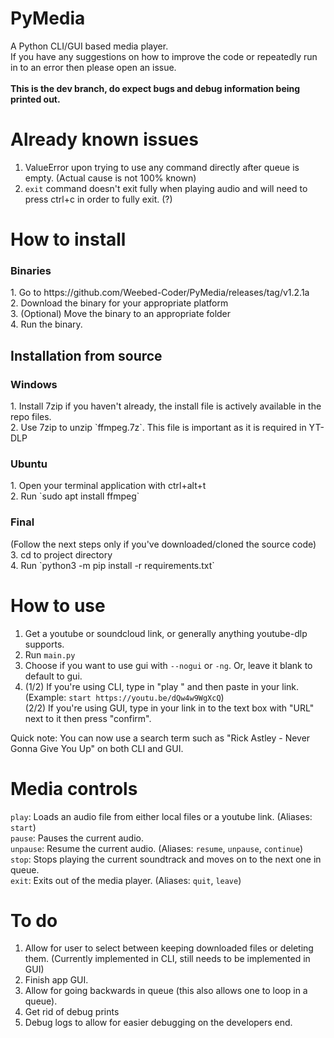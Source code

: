 # PyMedia
A Python CLI/GUI based media player. <br>
If you have any suggestions on how to improve the code or repeatedly run in to an error then please open an issue. <br><br>
<b>This is the dev branch, do expect bugs and debug information being printed out.</b>

# Already known issues
1. ValueError upon trying to use any command directly after queue is empty. (Actual cause is not 100% known)
2. `exit` command doesn't exit fully when playing audio and will need to press ctrl+c in order to fully exit. (?)

# How to install
<h3>Binaries</h3>
1. Go to https://github.com/Weebed-Coder/PyMedia/releases/tag/v1.2.1a <br>
2. Download the binary for your appropriate platform <br>
3. (Optional) Move the binary to an appropriate folder <br>
4. Run the binary.

<h2>Installation from source</h2>
<h3>Windows</h3>
1. Install 7zip if you haven't already, the install file is actively available in the repo files. <br>
2. Use 7zip to unzip `ffmpeg.7z`. This file is important as it is required in YT-DLP
<h3>Ubuntu</h3>
1. Open your terminal application with ctrl+alt+t <br>
2. Run `sudo apt install ffmpeg`
<h3>Final</h3>
(Follow the next steps only if you've downloaded/cloned the source code)<br>
3. cd to project directory <br>
4. Run `python3 -m pip install -r requirements.txt`

# How to use
1. Get a youtube or soundcloud link, or generally anything youtube-dlp supports.
2. Run `main.py`
3. Choose if you want to use gui with `--nogui` or `-ng`. Or, leave it blank to default to gui. <br>
4. (1/2) If you're using CLI, type in "play " and then paste in your link. (Example: `start https://youtu.be/dQw4w9WgXcQ`) <br>
(2/2) If you're using GUI, type in your link in to the text box with "URL" next to it then press "confirm". <br>

Quick note: You can now use a search term such as "Rick Astley - Never Gonna Give You Up" on both CLI and GUI.

# Media controls
`play`: Loads an audio file from either local files or a youtube link. (Aliases: `start`) <br>
`pause`: Pauses the current audio. <br>
`unpause`: Resume the current audio. (Aliases: `resume`, `unpause`, `continue`) <br>
`stop`: Stops playing the current soundtrack and moves on to the next one in queue. <br>
`exit`: Exits out of the media player. (Aliases: `quit`, `leave`)

# To do
1. Allow for user to select between keeping downloaded files or deleting them. (Currently implemented in CLI, still needs to be implemented in GUI)
2. Finish app GUI.
3. Allow for going backwards in queue (this also allows one to loop in a queue).
4. Get rid of debug prints
5. Debug logs to allow for easier debugging on the developers end. 
